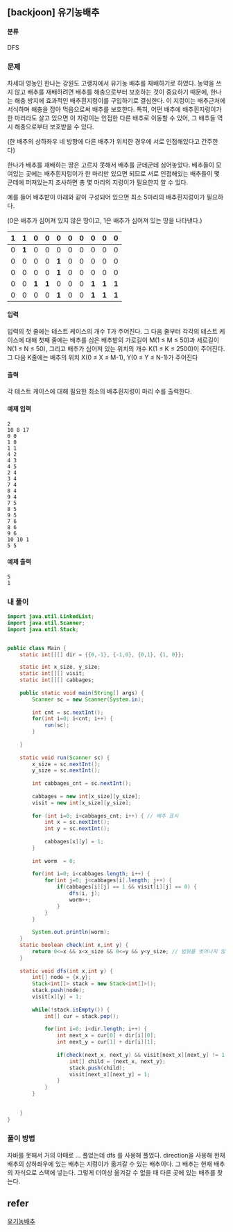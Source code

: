 ## [backjoon] 유기농배추

#### 분류

DFS

### 문제

차세대 영농인 한나는 강원도 고랭지에서 유기농 배추를 재배하기로 하였다. 농약을 쓰지 않고 배추를 재배하려면 배추를 해충으로부터 보호하는 것이 중요하기 때문에, 한나는 해충 방지에 효과적인 배추흰지렁이를 구입하기로 결심한다. 이 지렁이는 배추근처에 서식하며 해충을 잡아 먹음으로써 배추를 보호한다. 특히, 어떤 배추에 배추흰지렁이가 한 마리라도 살고 있으면 이 지렁이는 인접한 다른 배추로 이동할 수 있어, 그 배추들 역시 해충으로부터 보호받을 수 있다.

(한 배추의 상하좌우 네 방향에 다른 배추가 위치한 경우에 서로 인접해있다고 간주한다)

한나가 배추를 재배하는 땅은 고르지 못해서 배추를 군데군데 심어놓았다. 배추들이 모여있는 곳에는 배추흰지렁이가 한 마리만 있으면 되므로 서로 인접해있는 배추들이 몇 군데에 퍼져있는지 조사하면 총 몇 마리의 지렁이가 필요한지 알 수 있다.

예를 들어 배추밭이 아래와 같이 구성되어 있으면 최소 5마리의 배추흰지렁이가 필요하다.

(0은 배추가 심어져 있지 않은 땅이고, 1은 배추가 심어져 있는 땅을 나타낸다.)

| **1** | **1** | 0     | 0     | 0     | 0    | 0    | 0     | 0     | 0     |
| ----- | ----- | ----- | ----- | ----- | ---- | ---- | ----- | ----- | ----- |
| 0     | **1** | 0     | 0     | 0     | 0    | 0    | 0     | 0     | 0     |
| 0     | 0     | 0     | 0     | **1** | 0    | 0    | 0     | 0     | 0     |
| 0     | 0     | 0     | 0     | **1** | 0    | 0    | 0     | 0     | 0     |
| 0     | 0     | **1** | **1** | 0     | 0    | 0    | **1** | **1** | **1** |
| 0     | 0     | 0     | 0     | **1** | 0    | 0    | **1** | **1** | **1** |

#### 입력

입력의 첫 줄에는 테스트 케이스의 개수 T가 주어진다. 그 다음 줄부터 각각의 테스트 케이스에 대해 첫째 줄에는 배추를 심은 배추밭의 가로길이 M(1 ≤ M ≤ 50)과 세로길이 N(1 ≤ N ≤ 50), 그리고 배추가 심어져 있는 위치의 개수 K(1 ≤ K ≤ 2500)이 주어진다. 그 다음 K줄에는 배추의 위치 X(0 ≤ X ≤ M-1), Y(0 ≤ Y ≤ N-1)가 주어진다

#### 출력

각 테스트 케이스에 대해 필요한 최소의 배추흰지렁이 마리 수를 출력한다.

#### 예제 입력

```
2
10 8 17
0 0
1 0
1 1
4 2
4 3
4 5
2 4
3 4
7 4
8 4
9 4
7 5
8 5
9 5
7 6
8 6
9 6
10 10 1
5 5
```

#### 예제 출력

```
5
1
```

### 내 풀이

```java
import java.util.LinkedList;
import java.util.Scanner;
import java.util.Stack;


public class Main {
	static int[][] dir = {{0,-1}, {-1,0}, {0,1}, {1, 0}};

	static int x_size, y_size;
	static int[][] visit;
	static int[][] cabbages;
	
	public static void main(String[] args) {
		Scanner sc = new Scanner(System.in);
		
		int cnt = sc.nextInt();
		for(int i=0; i<cnt; i++) {
			run(sc);
		}
		
	}
	
	static void run(Scanner sc) {
		x_size = sc.nextInt();
		y_size = sc.nextInt();
		
		int cabbages_cnt = sc.nextInt();
		
		cabbages = new int[x_size][y_size];
		visit = new int[x_size][y_size];
		
		for (int i=0; i<cabbages_cnt; i++) { // 배추 표시
			int x = sc.nextInt();
			int y = sc.nextInt();
			
			cabbages[x][y] = 1; 
		}
		
		int worm  = 0;
		
		for(int i=0; i<cabbages.length; i++) {
			for(int j=0; j<cabbages[i].length; j++) {
				if(cabbages[i][j] == 1 && visit[i][j] == 0) {
					dfs(i, j);
					worm++;
				}
			}
		}
		
		System.out.println(worm);
	}
	static boolean check(int x,int y) {
		return 0<=x && x<x_size && 0<=y && y<y_size; // 범위를 벗어나지 않는지 체크
	}
	
	static void dfs(int x,int y) {
		int[] node = {x,y};
		Stack<int[]> stack = new Stack<int[]>();
		stack.push(node); 
		visit[x][y] = 1;
		
		while(!stack.isEmpty()) {
			int[] cur = stack.pop();
			
			for(int i=0; i<dir.length; i++) {
				int next_x = cur[0] + dir[i][0];
				int next_y = cur[1] + dir[i][1];
				
				if(check(next_x, next_y) && visit[next_x][next_y] != 1 && cabbages[next_x][next_y]==1) {
					int[] child = {next_x, next_y};
					stack.push(child);
					visit[next_x][next_y] = 1;
				}
			}
		}
		
		
	}
}
```

### 풀이 방법

자바를 못해서 거의 야매로 … 풀었는데 dfs 를 사용해 풀었다. direction을 사용해 현재 배추의 상하좌우에 있는 배추는 지렁이가 옮겨갈 수 있는 배추이다. 그 배추는 현재 배추의 자식으로 스택에 넣는다. 그렇게 더이상 옮겨갈 수 없을 때 다른 곳에 있는 배추를 찾는다. 

## refer

[유기농배추](https://www.acmicpc.net/problem/1012)


